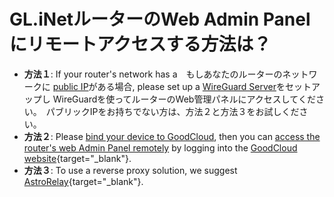 # GL.iNetルーターのWeb Admin Panelにリモートアクセスする方法は？

- **方法１**: If your router's network has a　もしあなたのルーターのネットワークに [public IP](../how_to_check_if_isp_assigns_you_a_public_ip_address)がある場合, please set up a [WireGuard Server](../wireguard_server)をセットアップし WireGuardを使ってルーターのWeb管理パネルにアクセスしてください。　パブリックIPをお持ちでない方は、方法２と方法３をお試しください。
- **方法２**: Please [bind your device to GoodCloud](../cloud/#setup), then you can [access the router's web Admin Panel remotely](../cloud/#remote-access-web-admin-panel) by logging into the [GoodCloud website](https://www.goodcloud.xyz){target="_blank"}.
- **方法３**: To use a reverse proxy solution, we suggest [AstroRelay](https://www.astrorelay.com/){target="_blank"}.